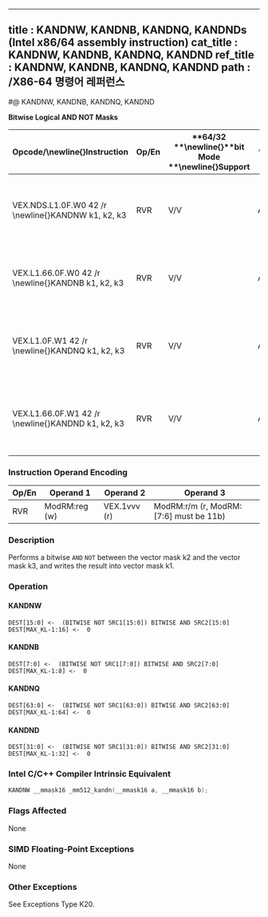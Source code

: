 ----------------------------
title : KANDNW, KANDNB, KANDNQ, KANDNDs (Intel x86/64 assembly instruction)
cat_title : KANDNW, KANDNB, KANDNQ, KANDND
ref_title : KANDNW, KANDNB, KANDNQ, KANDND
path : /X86-64 명령어 레퍼런스
----------------------------
#@ KANDNW, KANDNB, KANDNQ, KANDND

**Bitwise Logical AND NOT Masks**

|**Opcode/**\newline{}**Instruction**|**Op/En**|**64/32 **\newline{}**bit Mode **\newline{}**Support**|**CPUID **\newline{}**Feature **\newline{}**Flag**|**Description**|
|------------------------------------|---------|------------------------------------------------------|--------------------------------------------------|---------------|
|VEX.NDS.L1.0F.W0 42 /r \newline{}KANDNW k1, k2, k3|RVR|V/V|AVX512F|Bitwise AND NOT 16 bits masks k2 and k3 and place result in k1.|
|VEX.L1.66.0F.W0 42 /r \newline{}KANDNB k1, k2, k3|RVR|V/V|AVX512DQ|Bitwise AND NOT 8 bits masks k1 and k2 and place result in k1.|
|VEX.L1.0F.W1 42 /r \newline{}KANDNQ k1, k2, k3|RVR|V/V|AVX512BW|Bitwise AND NOT 64 bits masks k2 and k3 and place result in k1.|
|VEX.L1.66.0F.W1 42 /r \newline{}KANDND k1, k2, k3|RVR|V/V|AVX512BW|Bitwise AND NOT 32 bits masks k2 and k3 and place result in k1.|
### Instruction Operand Encoding


|Op/En|Operand 1|Operand 2|Operand 3|
|-----|---------|---------|---------|
|RVR|ModRM:reg (w)|VEX.1vvv (r)|ModRM:r/m (r, ModRM:[7:6] must be 11b)|
### Description


Performs a bitwise `AND` `NOT` between the vector mask k2 and the vector mask k3, and writes the result into vector mask k1.


### Operation
#### KANDNW
```info-verb
DEST[15:0]  <-  (BITWISE NOT SRC1[15:0]) BITWISE AND SRC2[15:0]
DEST[MAX_KL-1:16]  <-  0
```
#### KANDNB
```info-verb
DEST[7:0]  <-  (BITWISE NOT SRC1[7:0]) BITWISE AND SRC2[7:0]
DEST[MAX_KL-1:8] <-   0
```
#### KANDNQ
```info-verb
DEST[63:0] <-   (BITWISE NOT SRC1[63:0]) BITWISE AND SRC2[63:0]
DEST[MAX_KL-1:64] <-   0
```
#### KANDND
```info-verb
DEST[31:0] <-   (BITWISE NOT SRC1[31:0]) BITWISE AND SRC2[31:0]
DEST[MAX_KL-1:32] <-   0
```

### Intel C/C++ Compiler Intrinsic Equivalent

```cpp
KANDNW __mmask16 _mm512_kandn(__mmask16 a, __mmask16 b);
```
### Flags Affected


None

### SIMD Floating-Point Exceptions


None

### Other Exceptions


See Exceptions Type K20.


